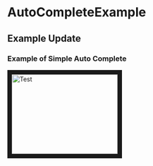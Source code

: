 # AutoCompleteExample
## Example Update 
### Example of Simple Auto Complete

<a href="https://www.youtube.com/watch?v=-MsvER1dpjM" target="_blank"><img src="http://img.youtube.com/vi/-MsvER1dpjM/0.jpg" 
alt="Test" width="240" height="180" border="10" /></a>


